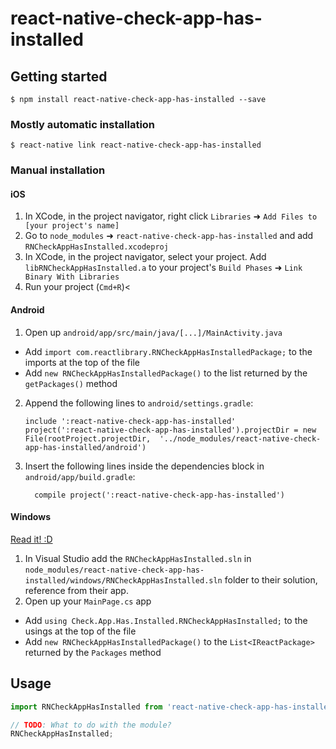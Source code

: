 
# react-native-check-app-has-installed

## Getting started

`$ npm install react-native-check-app-has-installed --save`

### Mostly automatic installation

`$ react-native link react-native-check-app-has-installed`

### Manual installation


#### iOS

1. In XCode, in the project navigator, right click `Libraries` ➜ `Add Files to [your project's name]`
2. Go to `node_modules` ➜ `react-native-check-app-has-installed` and add `RNCheckAppHasInstalled.xcodeproj`
3. In XCode, in the project navigator, select your project. Add `libRNCheckAppHasInstalled.a` to your project's `Build Phases` ➜ `Link Binary With Libraries`
4. Run your project (`Cmd+R`)<

#### Android

1. Open up `android/app/src/main/java/[...]/MainActivity.java`
  - Add `import com.reactlibrary.RNCheckAppHasInstalledPackage;` to the imports at the top of the file
  - Add `new RNCheckAppHasInstalledPackage()` to the list returned by the `getPackages()` method
2. Append the following lines to `android/settings.gradle`:
  	```
  	include ':react-native-check-app-has-installed'
  	project(':react-native-check-app-has-installed').projectDir = new File(rootProject.projectDir, 	'../node_modules/react-native-check-app-has-installed/android')
  	```
3. Insert the following lines inside the dependencies block in `android/app/build.gradle`:
  	```
      compile project(':react-native-check-app-has-installed')
  	```

#### Windows
[Read it! :D](https://github.com/ReactWindows/react-native)

1. In Visual Studio add the `RNCheckAppHasInstalled.sln` in `node_modules/react-native-check-app-has-installed/windows/RNCheckAppHasInstalled.sln` folder to their solution, reference from their app.
2. Open up your `MainPage.cs` app
  - Add `using Check.App.Has.Installed.RNCheckAppHasInstalled;` to the usings at the top of the file
  - Add `new RNCheckAppHasInstalledPackage()` to the `List<IReactPackage>` returned by the `Packages` method


## Usage
```javascript
import RNCheckAppHasInstalled from 'react-native-check-app-has-installed';

// TODO: What to do with the module?
RNCheckAppHasInstalled;
```
  